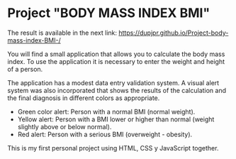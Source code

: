 # Project "BODY MASS INDEX BMI"

The result is available in the next link: https://dupjpr.github.io/Project-body-mass-index-BMI-/

You will find a small application that allows you to calculate the body mass index. To use the application it is necessary to enter the weight and height of a person.

The application has a modest data entry validation system. A visual alert system was also incorporated that shows the results of the calculation and the final diagnosis in different colors as appropriate.

- Green color alert: Person with a normal BMI (normal weight).
- Yellow alert: Person with a BMI lower or higher than normal (weight slightly above or below normal).
- Red alert: Person with a serious BMI (overweight - obesity).

This is my first personal project using HTML, CSS y JavaScript together. 
